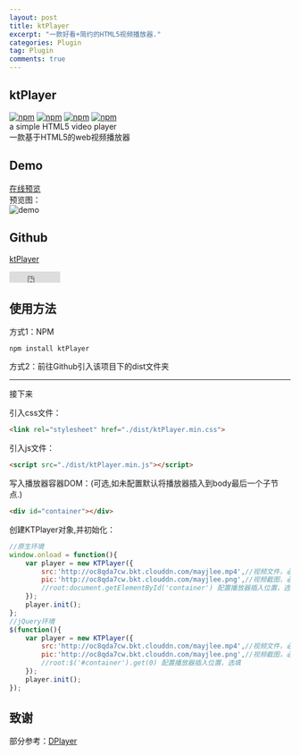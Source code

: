 ```yaml
---
layout: post
title: ktPlayer
excerpt: "一款好看+简约的HTML5视频播放器."
categories: Plugin
tag: Plugin
comments: true
---
```


## ktPlayer
[![npm](https://img.shields.io/npm/v/ktPlayer.svg)]() [![npm](https://img.shields.io/npm/dt/ktPlayer.svg)]() [![npm](https://img.shields.io/npm/l/ktPlayer.svg)]() [![npm](https://img.shields.io/badge/made%20by-Scott-orange.svg)]()  
a simple HTML5 video player  
一款基于HTML5的web视频播放器  

## Demo
[在线预览](http://www.chengfeilong.com/ktPlayer/)  
预览图：  
![demo](http://oc8qda7cw.bkt.clouddn.com/demo.png)  

## Github
[ktPlayer](https://github.com/wangpengfei15975/ktPlayer/)  
<iframe frameborder="0" scrolling="0" width="91px" height="20px" src="https://ghbtns.com/github-btn.html?user=wangpengfei15975&repo=ktPlayer&type=star&count=true"></iframe>  

## 使用方法
方式1：NPM  

`npm install ktPlayer`  

方式2：前往Github引入该项目下的dist文件夹  

---

接下来  

引入css文件：
```html
<link rel="stylesheet" href="./dist/ktPlayer.min.css">
```
引入js文件：
```html
<script src="./dist/ktPlayer.min.js"></script>
```
写入播放器容器DOM：(可选,如未配置默认将播放器插入到body最后一个子节点.)
```html
<div id="container"></div>
```
创建KTPlayer对象,并初始化：
```js
//原生环境
window.onload = function(){
	var player = new KTPlayer({
	    src:'http://oc8qda7cw.bkt.clouddn.com/mayjlee.mp4',//视频文件，必填
	    pic:'http://oc8qda7cw.bkt.clouddn.com/mayjlee.png',//视频截图，必填
	    //root:document.getElementById('container') 配置播放器插入位置，选填
	});
	player.init();
};
//jQuery环境
$(function(){
	var player = new KTPlayer({
	    src:'http://oc8qda7cw.bkt.clouddn.com/mayjlee.mp4',//视频文件，必填
	    pic:'http://oc8qda7cw.bkt.clouddn.com/mayjlee.png',//视频截图，必填
	    //root:$('#container').get(0) 配置播放器插入位置，选填
	});
	player.init();
});
```

## 致谢
部分参考：[DPlayer](https://github.com/DIYgod/DPlayer)